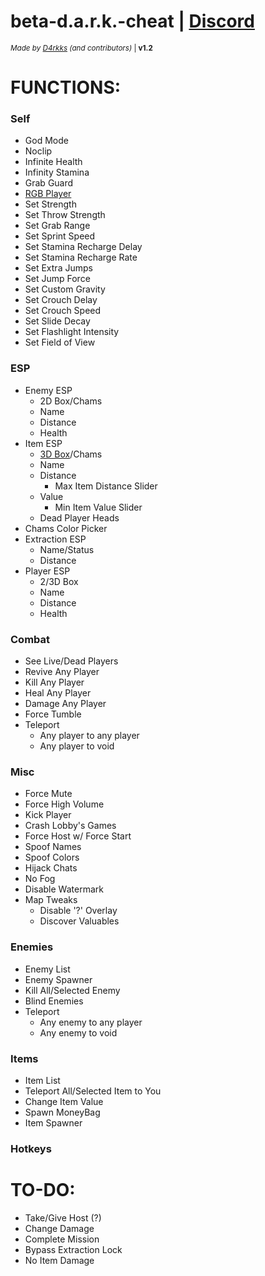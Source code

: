 # beta-d.a.r.k.-cheat | [Discord](https://discord.gg/RAR8D26P4s)
<sub>*Made by [D4rkks](https://github.com/D4rkks) (and contributors)* | **v1.2**</sub>

# **FUNCTIONS:**

### Self
- God Mode
- Noclip
- Infinite Health
- Infinity Stamina
- Grab Guard
- [RGB Player](https://github.com/svind1er)
- Set Strength
- Set Throw Strength
- Set Grab Range
- Set Sprint Speed
- Set Stamina Recharge Delay
- Set Stamina Recharge Rate
- Set Extra Jumps
- Set Jump Force
- Set Custom Gravity
- Set Crouch Delay
- Set Crouch Speed
- Set Slide Decay
- Set Flashlight Intensity
- Set Field of View
  
### ESP
- Enemy ESP
  - 2D Box/Chams
  - Name
  - Distance
  - Health
- Item ESP
  - [3D Box](https://github.com/chadlrnsn)/Chams
  - Name
  - Distance
    - Max Item Distance Slider
  - Value
    - Min Item Value Slider
  - Dead Player Heads
- Chams Color Picker
- Extraction ESP
  - Name/Status
  - Distance
- Player ESP
  - 2/3D Box
  - Name
  - Distance
  - Health
    
### Combat
- See Live/Dead Players
- Revive Any Player
- Kill Any Player
- Heal Any Player
- Damage Any Player
- Force Tumble
- Teleport
  - Any player to any player
  - Any player to void
  
### Misc
- Force Mute
- Force High Volume
- Kick Player
- Crash Lobby's Games
- Force Host w/ Force Start
- Spoof Names
- Spoof Colors
- Hijack Chats
- No Fog
- Disable Watermark
- Map Tweaks
  - Disable '?' Overlay
  - Discover Valuables

### Enemies
- Enemy List
- Enemy Spawner
- Kill All/Selected Enemy
- Blind Enemies
- Teleport
  - Any enemy to any player
  - Any enemy to void
    
### Items
- Item List
- Teleport All/Selected Item to You
- Change Item Value
- Spawn MoneyBag
- Item Spawner

### Hotkeys

# **TO-DO:**
- Take/Give Host (?)
- Change Damage
- Complete Mission
- Bypass Extraction Lock
- No Item Damage
